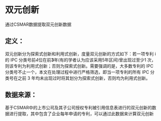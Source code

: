 # 双元创新
通过CSMAR数据提取双元创新数据

## 定义：
双元创新分为探索式创新和利用式创新，度量双元创新的方式如下：若一项专利 i 的 IPC 分类号前*4*位在前**3**年(有的学者认为应该采用5年区间)曾出现过至少1 次，则该专利为利用式创新；否则为探索式创新。需要强调的是，大多数专利的 IPC 分类号不止一个，本文在处理过程中进行严格筛选，即当一项专利的所有 IPC 分类号在之前 3 年均未出现过时将其划分为探索式创新，否则均为利用式创新。

## 数据来源：
基于CSMAR中的上市公司及其子公司授权专利被引用信息表进行的双元创新的数据进行提取，其中包含了企业每年申请的专利，可以通过此数据来计算双元创新
